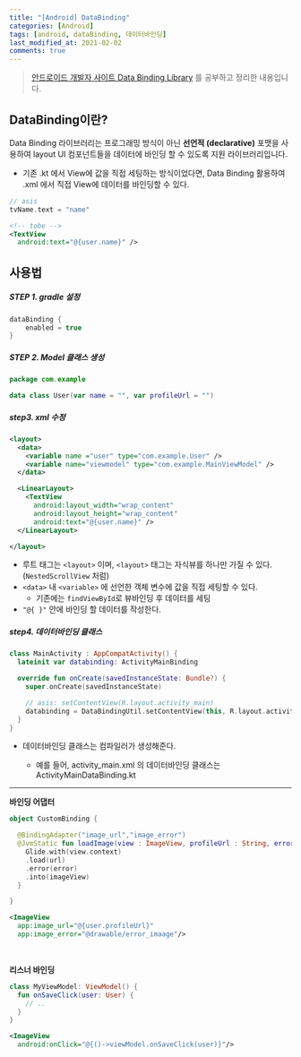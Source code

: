 ```yaml
---
title: "[Android] DataBinding"
categories: [Android]
tags: [android, dataBinding, 데이터바인딩]
last_modified_at: 2021-02-02
comments: true
---
```


> [안드로이드 개발자 사이트 Data Binding Library](https://developer.android.com/topic/libraries/data-binding) 를 공부하고 정리한 내용입니다.

## DataBinding이란?

Data Binding 라이브러리는 프로그래밍 방식이 아닌 **선언적 (declarative)** 포맷을 사용하여 layout UI 컴포넌트들을 데이터에 바인딩 할 수 있도록 지원 라이브러리입니다.

- 기존 .kt 에서 View에 값을 직접 세팅하는 방식이었다면, Data Binding 활용하여 .xml 에서 직접 View에 데이터를 바인딩할 수 있다.

```kotlin
// asis
tvName.text = "name"
```

```xml
<!-- tobe -->
<TextView
  android:text="@{user.name}" />
```

## 사용법

##### STEP 1. gradle 설정

```gradle
dataBinding {
    enabled = true
}
```

##### STEP 2. Model 클래스 생성

```kotlin
package com.example

data class User(var name = "", var profileUrl = "")
```

##### step3. xml 수정

```xml
<layout>
  <data>
    <variable name ="user" type="com.example.User" />
    <variable name="viewmodel" type="com.example.MainViewModel" />
  </data>

  <LinearLayout>
    <TextView
      android:layout_width="wrap_content"
      android:layout_height="wrap_content"
      android:text="@{user.name}" />
  </LinearLayout>

</layout>
```

- 루트 태그는 `<layout>` 이며, `<layout>` 태그는 자식뷰를 하나만 가질 수 있다. (`NestedScrollView` 처럼)
- `<data>` 내 `<variable>` 에 선언한 객체 변수에 값을 직접 세팅할 수 있다.
  - 기존에는 `findViewById`로 뷰바인딩 후 데이터를 세팅
- `"@{ }"` 안에 바인딩 할 데이터를 작성한다.

##### step4. 데이터바인딩 클래스

```kotlin
class MainActivity : AppCompatActivity() {
  lateinit var databinding: ActivityMainBinding

  override fun onCreate(savedInstanceState: Bundle?) {
    super.onCreate(savedInstanceState)

    // asis: setContentView(R.layout.activity_main)
    databinding = DataBindingUtil.setContentView(this, R.layout.activity_main)
  }
}
```

- 데이터바인딩 클래스는 컴파일러가 생성해준다.

  - 예를 들어, activity_main.xml 의 데이터바인딩 클래스는 ActivityMainDataBinding.kt

---

**바인딩 어댑터**

```kotlin
object CustomBinding {

  @BindingAdapter("image_url","image_error")
  @JvmStatic fun loadImage(view : ImageView, profileUrl : String, error : Drawable){
    Glide.with(view.context)
    .load(url)
    .error(error)
    .into(imageView)
  }

}
```

```xml
<ImageView
  app:image_url="@{user.profileUrl}"
  app:image_error="@drawable/error_imaage"/>
```

<br>

**리스너 바인딩**

```kotlin
class MyViewModel: ViewModel() {
  fun onSaveClick(user: User) {
    // ..
  }
}
```

```xml
<ImageView
  android:onClick="@{()->viewModel.onSaveClick(user)}"/>
```
